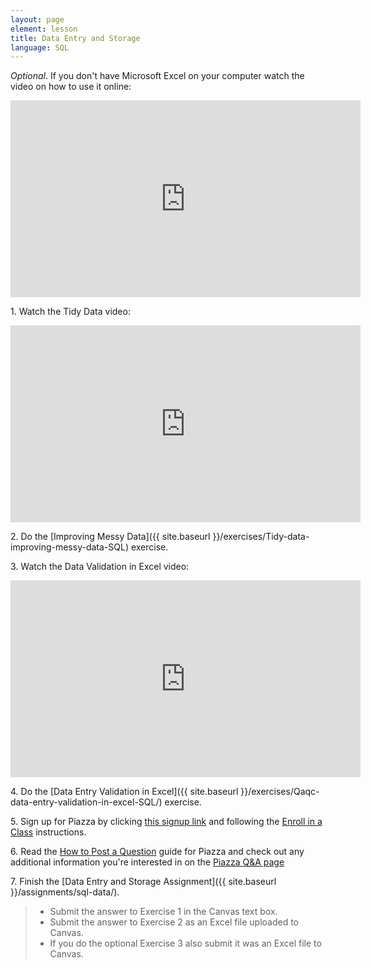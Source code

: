 ```yaml
---
layout: page
element: lesson
title: Data Entry and Storage
language: SQL
---
```


*Optional*. If you don't have Microsoft Excel on your computer watch the video on how to use it online:

<iframe width="560" height="315" src="https://www.youtube-nocookie.com/embed/ePrGRj9o7sU" frameborder="0" allow="accelerometer; autoplay; encrypted-media; gyroscope; picture-in-picture" allowfullscreen></iframe>

1\. Watch the Tidy Data video:

<iframe width="560" height="315" src="https://www.youtube-nocookie.com/embed/KggGgrVsOK8" frameborder="0" allow="accelerometer; autoplay; encrypted-media; gyroscope; picture-in-picture" allowfullscreen></iframe>

2\. Do the [Improving Messy Data]({{ site.baseurl }}/exercises/Tidy-data-improving-messy-data-SQL) exercise.

3\. Watch the Data Validation in Excel video:

<iframe width="560" height="315" src="https://www.youtube-nocookie.com/embed/TBbelqMGXCw" frameborder="0" allow="accelerometer; autoplay; encrypted-media; gyroscope; picture-in-picture" allowfullscreen></iframe>

4\. Do the [Data Entry Validation in Excel]({{ site.baseurl }}/exercises/Qaqc-data-entry-validation-in-excel-SQL/) exercise.

5\. Sign up for Piazza by clicking [this signup link](piazza.com/ufl/fall2020/wis6934) and following the [Enroll in a Class](https://support.piazza.com/support/solutions/articles/48000574382-student-enroll-in-a-class) instructions.

6\. Read the [How to Post a Question](https://support.piazza.com/support/solutions/articles/48000574396-students-post-a-question) guide for Piazza and check out any additional information you're interested in on the [Piazza Q&A page](https://support.piazza.com/support/solutions/folders/48000404468)

7\. Finish the [Data Entry and Storage Assignment]({{ site.baseurl }}/assignments/sql-data/).

> * Submit the answer to Exercise 1 in the Canvas text box.
> * Submit the answer to Exercise 2 as an Excel file uploaded to Canvas.
> * If you do the optional Exercise 3 also submit it was an Excel file to Canvas.